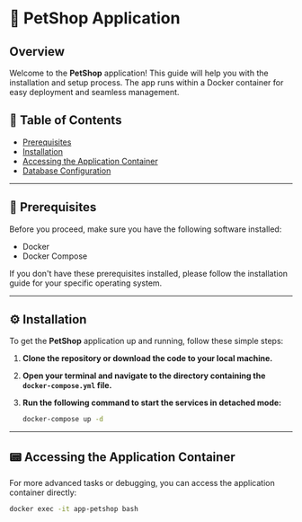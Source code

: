 # 🐾 PetShop Application

## Overview

Welcome to the **PetShop** application! This guide will help you with the installation and setup process. The app runs within a Docker container for easy deployment and seamless management.

## 📝 Table of Contents

- [Prerequisites](#prerequisites)
- [Installation](#installation)
- [Accessing the Application Container](#accessing-the-application-container)
- [Database Configuration](#database-configuration)

---

## 🔐 Prerequisites

Before you proceed, make sure you have the following software installed:

- Docker
- Docker Compose

If you don't have these prerequisites installed, please follow the installation guide for your specific operating system.

---

## ⚙️ Installation

To get the **PetShop** application up and running, follow these simple steps:

1. **Clone the repository or download the code to your local machine.**

2. **Open your terminal and navigate to the directory containing the `docker-compose.yml` file.**

3. **Run the following command to start the services in detached mode:**

    ```bash
    docker-compose up -d
    ```

---

## 📟 Accessing the Application Container

For more advanced tasks or debugging, you can access the application container directly:

```bash
docker exec -it app-petshop bash
